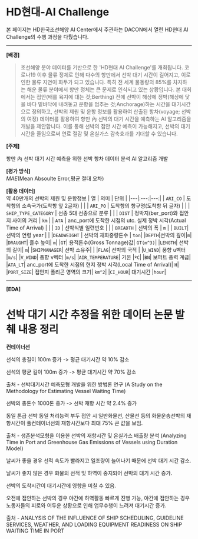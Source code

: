 # HD현대-AI Challenge
본 페이지는 HD한국조선해양 AI Center에서 주관하는 DACON에서 열린 HD현대 AI Challenge의 수행 과정을 다뤘습니다.
***
**[배경]**    
>조선해양 분야 데이터를 기반으로 한 'HD현대 AI Challenge'를 개최됩니다.
코로나19 이후 물류 정체로 인해 다수의 항만에서 선박 대기 시간이 길어지고, 이로 인한 물류 지연이 화두가 되고 있습니다. 
특히 전 세계 물동량의 85%를 차지하는 해운 물류 분야에서 항만 정체는 큰 문제로 인식되고 있는 상황입니다. 
본 대회에서는 접안(배를 육지에 대는 것;Berthing) 전에 선박이 해상에 정박(해상에 닻을 바다 밑바닥에 내려놓고 운항을 멈추는 것;Anchorage)하는 시간을 대기시간으로 정의하고, 선박의 제원 및 운항 정보를 활용하여 산출된 항차(voyage; 선박의 여정) 데이터를 활용하여 항만 內 선박의 대기 시간을 예측하는 AI 알고리즘을 개발을 제안합니다.
이를 통해 선박의 접안 시간 예측이 가능해지고, 선박의 대기시간을 줄임으로써 연료 절감 및 온실가스 감축효과를 기대할 수 있습니다.

**[주제]**

항만 內 선박 대기 시간 예측을 위한 선박 항차 데이터 분석 AI 알고리즘 개발

**[평가 방식]**    
*MAE*(Mean Absoulte Error,평균 절대 오차)

**[활용 데이터]**    
약 40만개의 선박의 제원 및 운항정보
| 열 | 의미 | 단위 |
|---|:---:|---:|
| `ARI_CO` | 도착항의 소속국가(도착항 앞 2글자) |  |
| `ARI_PO` | 도착항의 항구명(도착항 뒤 글자) |  |
| `SHIP_TYPE_CATEGORY` | 선종 5대 선종으로 분류 |  |
| `DIST` | 정박지(ber_port)와 접안지 사이의 거리 | `km` |
| `ATA` | anc_port에 도착한 시점의 utc. 실제 정박 시각(Actual Time of Arrival)	 |  |
| `ID` |    선박식별 일련번호 |  |
| `BREADTH`  | 선박의 폭   | `m` |
| `BUILT`|	선박의 연령	year | |
|`DEADWEIGHT` |	선박의 재화중량톤수 |	`ton`|
|`DEPTH`|선박의 깊이|`m`|
|`DRAUGHT`|	흘수 높이|	`m`|
|`GT`|	용적톤수(Gross Tonnage)값|	`GT(m^3)`|
|`LENGTH`|	선박의 길이|	`m`|
|`SHIPMANAGER`|	선박 소유주|	|
|`FLAG`|	선박의 국적	|
|`U_WIND`|	풍향 u벡터	|`m/s`|
|`V_WIND`|	풍향 v벡터	|`m/s`|
|`AIR_TEMPERATURE`|	기온	|`ºC`|
|`BN`|	보퍼트 풍력 계급|	
|`ATA_LT`|	anc_port에 도착한 시점의 현지 정박 시각(Local Time of Arrival)| `H`|
|`PORT_SIZE`|	접안지 폴리곤 영역의 크기|	`km^2`|
|`CI_HOUR`|	대기시간	|`hour`|
<br>

* * * 

**[EDA]**

# 선박 대기 시간 추정을 위한 데이터 논문 발췌 내용 정리

**컨테이너선**

선석의 총길이 100m 증가 -> 평균 대기시간 약 10% 감소

선석의 평균 길이 100m 증가 -> 평균 대기시간 약 70% 감소

출처 - 선박대기시간 예측모형 개발을 위한 방법론 연구 (A Study on the Methodology for Estimating Vessel Waiting Time)

선박의 총톤수 1000톤 증가 -> 선박 재항 시간 약 2.4% 증가

동일 톤급 선박 동일 처리능력 부두 접안 시 일반화물선, 산물선 등의 화물운송선박의 재항시간이 풀컨테이너선의 재항시간보다 최대 75% 큰 값을 보임.

출처 - 생존분석모형을 이용한 선박의 재항시간 및 온실가스 배출량 분석 (Analyzing Time in Port and Greenhouse Gas Emissions of Vessels using Duration Model)

날씨가 좋을 경우 선적 속도가 빨라지고 일조량이 늘어나기 때문에 선박 대기 시간 감소.

날씨가 좋지 않은 경우 화물의 선적 및 하역이 중지되어 선박의 대기 시간 증가.

선박의 도착시간이 대기시간에 영향을 미칠 수 있음.

오전에 접안하는 선박의 경우 야간에 하역활동 빠르게 진행 가능, 야간에 접안하는 경우 노동자들의 피로와 어두운 상황으로 인해 업무수행이 느려져 대기시간 증가.

출처 - ANALYSIS OF THE INFLUENCE OF SHIP SCHEDULING, GUIDELINE SERVICES, WEATHER, AND LOADING EQUIPMENT READINESS ON SHIP WAITING TIME IN PORT

